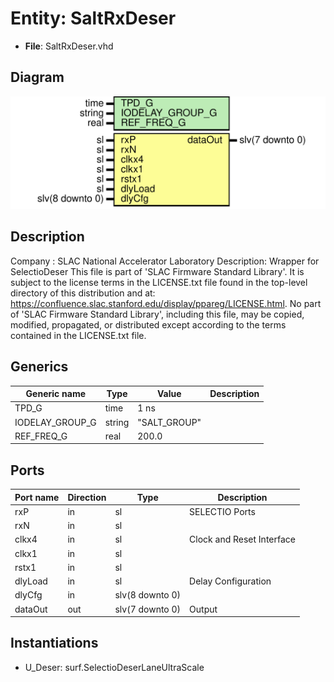 # Entity: SaltRxDeser

- **File**: SaltRxDeser.vhd
## Diagram

![Diagram](SaltRxDeser.svg "Diagram")
## Description

Company    : SLAC National Accelerator Laboratory
Description: Wrapper for SelectioDeser
This file is part of 'SLAC Firmware Standard Library'.
It is subject to the license terms in the LICENSE.txt file found in the
top-level directory of this distribution and at:
   https://confluence.slac.stanford.edu/display/ppareg/LICENSE.html.
No part of 'SLAC Firmware Standard Library', including this file,
may be copied, modified, propagated, or distributed except according to
the terms contained in the LICENSE.txt file.
## Generics

| Generic name    | Type   | Value        | Description |
| --------------- | ------ | ------------ | ----------- |
| TPD_G           | time   | 1 ns         |             |
| IODELAY_GROUP_G | string | "SALT_GROUP" |             |
| REF_FREQ_G      | real   | 200.0        |             |
## Ports

| Port name | Direction | Type            | Description               |
| --------- | --------- | --------------- | ------------------------- |
| rxP       | in        | sl              | SELECTIO Ports            |
| rxN       | in        | sl              |                           |
| clkx4     | in        | sl              | Clock and Reset Interface |
| clkx1     | in        | sl              |                           |
| rstx1     | in        | sl              |                           |
| dlyLoad   | in        | sl              | Delay Configuration       |
| dlyCfg    | in        | slv(8 downto 0) |                           |
| dataOut   | out       | slv(7 downto 0) | Output                    |
## Instantiations

- U_Deser: surf.SelectioDeserLaneUltraScale
